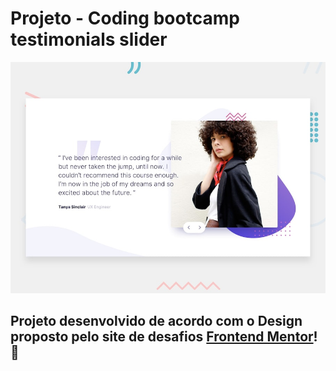 # Projeto - Coding bootcamp testimonials slider

![Design preview for the Coding bootcamp testimonials slider coding challenge](./design/desktop-preview.jpg)

## Projeto desenvolvido de acordo com o Design proposto pelo site de desafios [Frontend Mentor](https://www.frontendmentor.io/)! 👋
